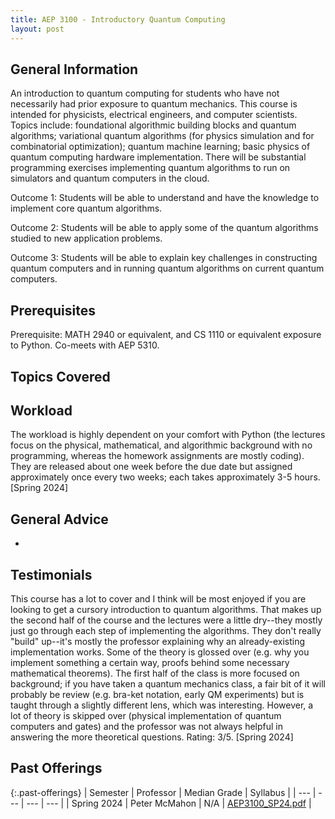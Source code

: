 ```yaml
---
title: AEP 3100 - Introductory Quantum Computing
layout: post
---
```


<link rel="stylesheet" href="/main.css">

## General Information

An introduction to quantum computing for students who have not necessarily had prior exposure to quantum mechanics. This course is intended for physicists, electrical engineers, and computer scientists. Topics include: foundational algorithmic building blocks and quantum algorithms; variational quantum algorithms (for physics simulation and for combinatorial optimization); quantum machine learning; basic physics of quantum computing hardware implementation. There will be substantial programming exercises implementing quantum algorithms to run on simulators and quantum computers in the cloud.

Outcome 1: Students will be able to understand and have the knowledge to implement core quantum algorithms.

Outcome 2: Students will be able to apply some of the quantum algorithms studied to new application problems.

Outcome 3: Students will be able to explain key challenges in constructing quantum computers and in running quantum algorithms on current quantum computers.

## Prerequisites

Prerequisite: MATH 2940 or equivalent, and CS 1110 or equivalent exposure to Python. Co-meets with AEP 5310.

## Topics Covered



## Workload

The workload is highly dependent on your comfort with Python (the lectures focus on the physical, mathematical, and algorithmic background with no programming, whereas the homework assignments are mostly coding). They are released about one week before the due date but assigned approximately once every two weeks; each takes approximately 3-5 hours. [Spring 2024]

## General Advice

  - 

## Testimonials

This course has a lot to cover and I think will be most enjoyed if you are looking to get a cursory introduction to quantum algorithms. That makes up the second half of the course and the lectures were a little dry--they mostly just go through each step of implementing the algorithms. They don't really "build" up--it's mostly the professor explaining why an already-existing implementation works. Some of the theory is glossed over (e.g. why you implement something a certain way, proofs behind some necessary mathematical theorems). The first half of the class is more focused on background; if you have taken a quantum mechanics class, a fair bit of it will probably be review (e.g. bra-ket notation, early QM experiments) but is taught through a slightly different lens, which was interesting. However, a lot of theory is skipped over (physical implementation of quantum computers and gates) and the professor was not always helpful in answering the more theoretical questions. Rating: 3/5. [Spring 2024]

## Past Offerings

{:.past-offerings}
| Semester | Professor | Median Grade | Syllabus |
| --- | --- | --- | --- |
| Spring 2024 | Peter McMahon | N/A | <a href="/syllabi/AEP3100_SP24.pdf">AEP3100_SP24.pdf</a> |